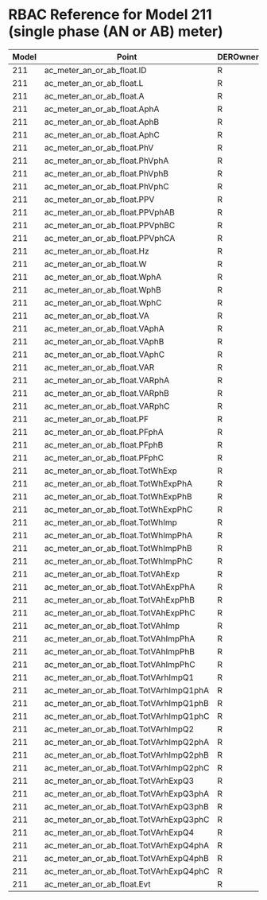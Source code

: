 # RBAC Reference for Model 211 (single phase (AN or AB) meter)

| Model | Point | DEROwnerSunSpec | DERInstallerSunSpec | DERVendorSunSpec | ServiceProviderSunSpec | GridOperatorSunSpec |
|-------|-------|------------------|---------------------|------------------|------------------------|---------------------|
| 211 | ac_meter_an_or_ab_float.ID | R | R | R | R | R |
| 211 | ac_meter_an_or_ab_float.L | R | R | R | R | R |
| 211 | ac_meter_an_or_ab_float.A | R | R | R | R | R |
| 211 | ac_meter_an_or_ab_float.AphA | R | R | R | R | R |
| 211 | ac_meter_an_or_ab_float.AphB | R | R | R | R | R |
| 211 | ac_meter_an_or_ab_float.AphC | R | R | R | R | R |
| 211 | ac_meter_an_or_ab_float.PhV | R | R | R | R | R |
| 211 | ac_meter_an_or_ab_float.PhVphA | R | R | R | R | R |
| 211 | ac_meter_an_or_ab_float.PhVphB | R | R | R | R | R |
| 211 | ac_meter_an_or_ab_float.PhVphC | R | R | R | R | R |
| 211 | ac_meter_an_or_ab_float.PPV | R | R | R | R | R |
| 211 | ac_meter_an_or_ab_float.PPVphAB | R | R | R | R | R |
| 211 | ac_meter_an_or_ab_float.PPVphBC | R | R | R | R | R |
| 211 | ac_meter_an_or_ab_float.PPVphCA | R | R | R | R | R |
| 211 | ac_meter_an_or_ab_float.Hz | R | R | R | R | R |
| 211 | ac_meter_an_or_ab_float.W | R | R | R | R | R |
| 211 | ac_meter_an_or_ab_float.WphA | R | R | R | R | R |
| 211 | ac_meter_an_or_ab_float.WphB | R | R | R | R | R |
| 211 | ac_meter_an_or_ab_float.WphC | R | R | R | R | R |
| 211 | ac_meter_an_or_ab_float.VA | R | R | R | R | R |
| 211 | ac_meter_an_or_ab_float.VAphA | R | R | R | R | R |
| 211 | ac_meter_an_or_ab_float.VAphB | R | R | R | R | R |
| 211 | ac_meter_an_or_ab_float.VAphC | R | R | R | R | R |
| 211 | ac_meter_an_or_ab_float.VAR | R | R | R | R | R |
| 211 | ac_meter_an_or_ab_float.VARphA | R | R | R | R | R |
| 211 | ac_meter_an_or_ab_float.VARphB | R | R | R | R | R |
| 211 | ac_meter_an_or_ab_float.VARphC | R | R | R | R | R |
| 211 | ac_meter_an_or_ab_float.PF | R | R | R | R | R |
| 211 | ac_meter_an_or_ab_float.PFphA | R | R | R | R | R |
| 211 | ac_meter_an_or_ab_float.PFphB | R | R | R | R | R |
| 211 | ac_meter_an_or_ab_float.PFphC | R | R | R | R | R |
| 211 | ac_meter_an_or_ab_float.TotWhExp | R | R | R | R | R |
| 211 | ac_meter_an_or_ab_float.TotWhExpPhA | R | R | R | R | R |
| 211 | ac_meter_an_or_ab_float.TotWhExpPhB | R | R | R | R | R |
| 211 | ac_meter_an_or_ab_float.TotWhExpPhC | R | R | R | R | R |
| 211 | ac_meter_an_or_ab_float.TotWhImp | R | R | R | R | R |
| 211 | ac_meter_an_or_ab_float.TotWhImpPhA | R | R | R | R | R |
| 211 | ac_meter_an_or_ab_float.TotWhImpPhB | R | R | R | R | R |
| 211 | ac_meter_an_or_ab_float.TotWhImpPhC | R | R | R | R | R |
| 211 | ac_meter_an_or_ab_float.TotVAhExp | R | R | R | R | R |
| 211 | ac_meter_an_or_ab_float.TotVAhExpPhA | R | R | R | R | R |
| 211 | ac_meter_an_or_ab_float.TotVAhExpPhB | R | R | R | R | R |
| 211 | ac_meter_an_or_ab_float.TotVAhExpPhC | R | R | R | R | R |
| 211 | ac_meter_an_or_ab_float.TotVAhImp | R | R | R | R | R |
| 211 | ac_meter_an_or_ab_float.TotVAhImpPhA | R | R | R | R | R |
| 211 | ac_meter_an_or_ab_float.TotVAhImpPhB | R | R | R | R | R |
| 211 | ac_meter_an_or_ab_float.TotVAhImpPhC | R | R | R | R | R |
| 211 | ac_meter_an_or_ab_float.TotVArhImpQ1 | R | R | R | R | R |
| 211 | ac_meter_an_or_ab_float.TotVArhImpQ1phA | R | R | R | R | R |
| 211 | ac_meter_an_or_ab_float.TotVArhImpQ1phB | R | R | R | R | R |
| 211 | ac_meter_an_or_ab_float.TotVArhImpQ1phC | R | R | R | R | R |
| 211 | ac_meter_an_or_ab_float.TotVArhImpQ2 | R | R | R | R | R |
| 211 | ac_meter_an_or_ab_float.TotVArhImpQ2phA | R | R | R | R | R |
| 211 | ac_meter_an_or_ab_float.TotVArhImpQ2phB | R | R | R | R | R |
| 211 | ac_meter_an_or_ab_float.TotVArhImpQ2phC | R | R | R | R | R |
| 211 | ac_meter_an_or_ab_float.TotVArhExpQ3 | R | R | R | R | R |
| 211 | ac_meter_an_or_ab_float.TotVArhExpQ3phA | R | R | R | R | R |
| 211 | ac_meter_an_or_ab_float.TotVArhExpQ3phB | R | R | R | R | R |
| 211 | ac_meter_an_or_ab_float.TotVArhExpQ3phC | R | R | R | R | R |
| 211 | ac_meter_an_or_ab_float.TotVArhExpQ4 | R | R | R | R | R |
| 211 | ac_meter_an_or_ab_float.TotVArhExpQ4phA | R | R | R | R | R |
| 211 | ac_meter_an_or_ab_float.TotVArhExpQ4phB | R | R | R | R | R |
| 211 | ac_meter_an_or_ab_float.TotVArhExpQ4phC | R | R | R | R | R |
| 211 | ac_meter_an_or_ab_float.Evt | R | R | R | R | R |
